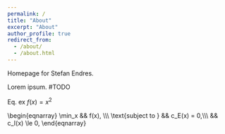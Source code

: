 ```yaml
---
permalink: /
title: "About"
excerpt: "About"
author_profile: true
redirect_from: 
  - /about/
  - /about.html
---
```


Homepage for Stefan Endres.

Lorem ipsum. #TODO

Eq. ex $f(x) = x^2$

\begin{eqnarray}
  \min_x && f(x), \\\\\\
   \text{subject to } && c_E(x) = 0,\\\\\\
   && c_I(x) \le 0,
\end{eqnarray}